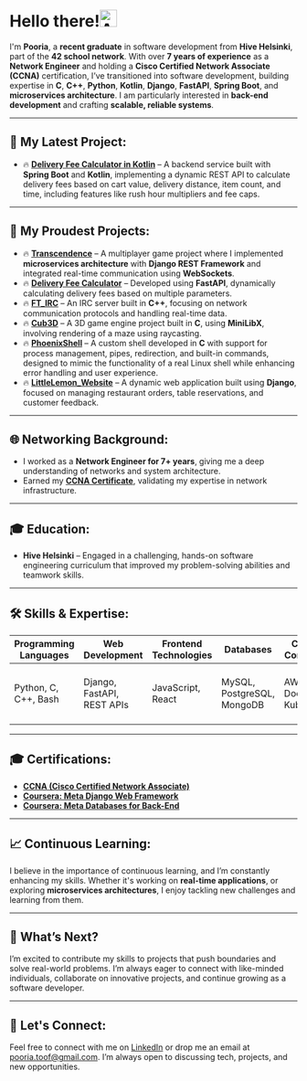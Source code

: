 # Hello there!<img src="https://iam-weijie.github.io/wave/hand-emoji.svg" alt="Animated Emoji" width="30" height="30">

I'm **Pooria**, a **recent graduate** in software development from **Hive Helsinki**, part of the **42 school network**. With over **7 years of experience** as a **Network Engineer** and holding a **Cisco Certified Network Associate (CCNA)** certification, I’ve transitioned into software development, building expertise in **C**, **C++**, **Python**, **Kotlin**, **Django**, **FastAPI**, **Spring Boot**, and **microservices architecture**. I am particularly interested in **back-end development** and crafting **scalable, reliable systems**.

---
## 🔄 My Latest Project:
- 🔥 **[Delivery Fee Calculator in Kotlin](https://github.com/abbastoof/Delivery_Fee_Calculator_Kotlin)** – A backend service built with **Spring Boot** and **Kotlin**, implementing a dynamic REST API to calculate delivery fees based on cart value, delivery distance, item count, and time, including features like rush hour multipliers and fee caps.
---

## 🚀 My Proudest Projects:
- 🔥 **[Transcendence](https://github.com/abbastoof/transcendence)** – A multiplayer game project where I implemented **microservices architecture** with **Django REST Framework** and integrated real-time communication using **WebSockets**.
- 🔥 **[Delivery Fee Calculator](https://github.com/abbastoof/Delivery_Fee_Calculator)** – Developed using **FastAPI**, dynamically calculating delivery fees based on multiple parameters.
- 🔥 **[FT_IRC](https://github.com/abbastoof/FT_IRC)** – An IRC server built in **C++**, focusing on network communication protocols and handling real-time data.
- 🔥 **[Cub3D](https://github.com/abbastoof/Cub3D)** – A 3D game engine project built in **C**, using **MiniLibX**, involving rendering of a maze using raycasting.
- 🔥 **[PhoenixShell](https://github.com/abbastoof/PhoenixShell)** – A custom shell developed in **C** with support for process management, pipes, redirection, and built-in commands, designed to mimic the functionality of a real Linux shell while enhancing error handling and user experience.
- 🔥 **[LittleLemon_Website](https://github.com/abbastoof/LittleLemon_Website)** – A dynamic web application built using **Django**, focused on managing restaurant orders, table reservations, and customer feedback.

---

## 🌐 Networking Background:
- I worked as a **Network Engineer for 7+ years**, giving me a deep understanding of networks and system architecture.
- Earned my [**CCNA Certificate**](https://www.credly.com/badges/18f3d14f-acb1-4f94-9e8a-a65e4fa2af17?source=linked_in_profile), validating my expertise in network infrastructure.

---

## 🎓 Education:
- **Hive Helsinki** – Engaged in a challenging, hands-on software engineering curriculum that improved my problem-solving abilities and teamwork skills.

---

## 🛠 Skills & Expertise:
| **Programming Languages** | **Web Development** | **Frontend Technologies** | **Databases** | **Cloud & Containers** | **Version Control** | **Testing** |
| --------------------------| ------------------- | ------------------------- | ------------- | ---------------------- | ------------------- | ---------- |
| Python, C, C++, Bash | Django, FastAPI, REST APIs | JavaScript, React | MySQL, PostgreSQL, MongoDB | AWS, Docker, Kubernetes | Git | Pytest, CI/CD with Jenkins, Docker |

---

## 🎓 Certifications:
- [**CCNA (Cisco Certified Network Associate)**](https://www.credly.com/badges/18f3d14f-acb1-4f94-9e8a-a65e4fa2af17?source=linked_in_profile)
- [**Coursera: Meta Django Web Framework**](https://coursera.org/share/d3a2db0f84eeb47499623489ed5d31d5)
- [**Coursera: Meta Databases for Back-End**](https://coursera.org/share/7918ccd05ab9cb91cc1de09e45eba5cc)

---

## 📈 Continuous Learning:
I believe in the importance of continuous learning, and I’m constantly enhancing my skills. Whether it's working on **real-time applications**, or exploring **microservices architectures**, I enjoy tackling new challenges and learning from them.

---

## 🎯 What’s Next?
I’m excited to contribute my skills to projects that push boundaries and solve real-world problems. I’m always eager to connect with like-minded individuals, collaborate on innovative projects, and continue growing as a software developer.

---

## 💬 Let's Connect:
Feel free to connect with me on [LinkedIn](https://www.linkedin.com/in/abbastoof) or drop me an email at [pooria.toof@gmail.com](mailto:pooria.toof@gmail.com). I’m always open to discussing tech, projects, and new opportunities.
